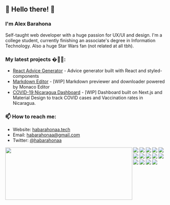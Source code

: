 ## :milky_way: Hello there! 👋

### I'm Alex Barahona

Self-taught web developer with a huge passion for UX/UI and design. I'm a college student, currently finishing an associate's degree in Information Technology. Also a huge Star Wars fan (not related at all tbh).

### My latest projects �👷🏾:
- [React Advice Generator](https://github.com/habarahonaa/advice-generator) - Advice generator built with React and styled-components
- [Markdown Editor](https://github.com/habarahonaa/react-markdown-editor) - [WIP] Markdown previewer and downloader powered by Monaco Editor
- [COVID-19 Nicaragua Dashboard](https://github.com/habarahonaa/covid19-nicaragua) - [WIP] Dashboard built on Next.js and Material Design to track COVID cases and Vaccination rates in Nicaragua.

### 📫 How to reach me:

- Website: [habarahonaa.tech](https://habarahonaa.tech/)
- Email: [habarahonaa@gmail.com](mailto:habarahonaa@gmail.com)
- Twitter: [@habarahonaa](https://twitter.com/habarahonaa)

<p>
  <img align="left" width="400" height="165" src="https://github-readme-stats.vercel.app/api?username=habarahonaa&show_icons=true&hide_border=false&line_height=20&title_color=f69673&icon_color=1b93c9&show_owner=true"/>
  <p>
    <img src="https://img.shields.io/badge/html5-%23E34F26.svg?style=for-the-badge&logo=html5&logoColor=white"/>
    <img src="https://img.shields.io/badge/css3-%231572B6.svg?style=for-the-badge&logo=css3&logoColor=white"/>
    <img src="https://img.shields.io/badge/javascript-%23323330.svg?style=for-the-badge&logo=javascript&logoColor=%23F7DF1E"/>
    <img src="https://img.shields.io/badge/react-%2320232a.svg?style=for-the-badge&logo=react&logoColor=%2361DAFB"/>
    <img src="https://img.shields.io/badge/Next-black?style=for-the-badge&logo=next.js&logoColor=white"/>
    <img src="https://img.shields.io/badge/styled--components-DB7093?style=for-the-badge&logo=styled-components&logoColor=white"/>
    <img src="https://img.shields.io/badge/git-%23F05033.svg?style=for-the-badge&logo=git&logoColor=white"/>
    <img src="https://img.shields.io/badge/github-%23121011.svg?style=for-the-badge&logo=github&logoColor=white"/>
    <img src="https://img.shields.io/badge/NPM-%23000000.svg?style=for-the-badge&logo=npm&logoColor=white"/>
    <img src="https://img.shields.io/badge/apache-%23D42029.svg?style=for-the-badge&logo=apache&logoColor=white"/>
    <img src="https://img.shields.io/badge/mysql-%2300f.svg?style=for-the-badge&logo=mysql&logoColor=white"/>
    <img src="https://img.shields.io/badge/Visual%20Studio%20Code-0078d7.svg?style=for-the-badge&logo=visual-studio-code&logoColor=white"/>
    <img src="https://img.shields.io/badge/figma-%23F24E1E.svg?style=for-the-badge&logo=figma&logoColor=white"/>
    <img src="https://img.shields.io/badge/Notion-%23000000.svg?style=for-the-badge&logo=notion&logoColor=white"/><br/>
  </p>
</p>
<p>

